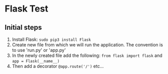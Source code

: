 # Flask Test

## Initial steps

1. Install Flask: `sudo pip3 install Flask`
2. Create new file from which we will run the application. The convention is to use 'run.py' or 'app.py' 
3. In the newly created file add the following: `from flask import flask` and `app = Flask(__name__)`
4. Then add a decorator `@app.route('/')` etc...